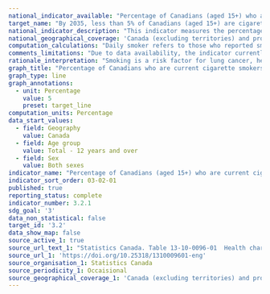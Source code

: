 ```yaml
---
national_indicator_available: "Percentage of Canadians (aged 15+) who are current cigarette smokers"
target_name: "By 2035, less than 5% of Canadians (aged 15+) are cigarette smokers"
national_indicator_description: "This indicator measures the percentage of Canadians who are current cigarette smokers"
national_geographical_coverage: 'Canada (excluding territories) and provinces' 
computation_calculations: "Daily smoker refers to those who reported smoking cigarettes every day. Occasional smoker refers to those who reported smoking cigarettes occasionally. This includes former daily smokers who now smoke occasionally."
comments_limitations: "Due to data availability, the indicator currently only measures the proportion of Canadians (aged 12+) who are cigarette smokers and not ones (aged 15+). The indicator does not take into account the number of cigarettes smoked. The indicator covers the population 12 years of age and over living in the ten provinces. Excluded from the survey's coverage are: persons living on reserves and other Aboriginal settlements; the institutionalized population, and children aged 12-17 that are living in foster care."
rationale_interpretation: "Smoking is a risk factor for lung cancer, heart disease, stroke, chronic respiratory disease, and other conditions. According to the World Health Organization, smoking is an important and preventable cause of death."
graph_title: "Percentage of Canadians who are current cigarette smokers"
graph_type: line
graph_annotations:
  - unit: Percentage
    value: 5
    preset: target_line
computation_units: Percentage
data_start_values:
  - field: Geography
    value: Canada
  - field: Age group
    value: Total - 12 years and over
  - field: Sex
    value: Both sexes
indicator_name: "Percentage of Canadians (aged 15+) who are current cigarette smokers"
indicator_sort_order: 03-02-01
published: true
reporting_status: complete
indicator_number: 3.2.1
sdg_goal: '3'
data_non_statistical: false
target_id: '3.2'
data_show_map: false
source_active_1: true
source_url_text_1: "Statistics Canada. Table 13-10-0096-01  Health characteristics, annual estimates"
source_url_1: 'https://doi.org/10.25318/1310009601-eng'
source_organisation_1: Statistics Canada
source_periodicity_1: Occaisional
source_geographical_coverage_1: 'Canada (excluding territories) and provinces'
---
```

